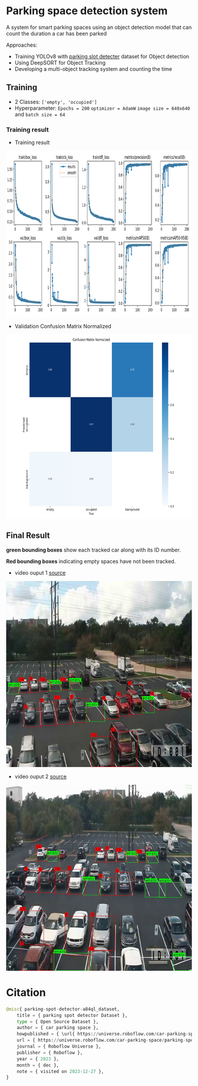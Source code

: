# Parking space detection system
A system for smart parking spaces using an object detection model that can count the duration a car has been parked

Approaches:
- Training YOLOv8 with [parking slot detecter](https://universe.roboflow.com/car-parking-space/parking-spot-detector-a84ql) dataset for Object detection
- Using DeepSORT for Object Tracking
- Developing a multi-object tracking system and counting the time

## Training
- 2 Classes: `['empty', 'occupied']`
- Hyperparameter: `Epochs = 200` `optimizer = AdamW` `image size = 640x640` and `batch size = 64`
### Training result
- Training result
<p align="center">
<img src="https://github.com/tommyA8/Parking-space-detection-system/blob/main/detection_model/train3/results.png?raw=true" width="800" height="450"/>
<p align="center">

- Validation Confusion Matrix Normalized
<p align="center">
<img src="https://github.com/tommyA8/Parking-space-detection-system/blob/main/detection_model/val3/confusion_matrix_normalized.png?raw=true" width="700" height="500"/>

## Final Result
**green bounding boxes** show each tracked car along with its ID number.

**Red bounding boxes** indicating empty spaces have not been tracked.

- video ouput 1 [source](https://github.com/tommyA8/Parking-space-detection-system/blob/main/outputs/OUTPUT_BLK-HDPTZ12%20Security%20Camera%20Parkng%20Lot%20Surveillance%20Video.mp4)

[![source_img1](https://github.com/tommyA8/Parking-space-detection-system/blob/main/images/Parking_space_detection_1.jpeg?raw=true)](https://github.com/tommyA8/Parking-space-detection-system/blob/main/outputs/OUTPUT_BLK-HDPTZ12%20Security%20Camera%20Parkng%20Lot%20Surveillance%20Video.mp4)

- video ouput 2 [source](https://github.com/tommyA8/Parking-space-detection-system/blob/main/outputs/OUTPUT_BLK-HDPTZ12%20Security%20Camera%20Parkng%20Lot%20Surveillance%20Video.mp4)

[![source_img2](https://github.com/tommyA8/Parking-space-detection-system/blob/main/images/testImg.jpeg?raw=true)](https://github.com/tommyA8/Parking-space-detection-system/blob/main/outputs/OUTPUT_BLK-HDPTZ12%20Security%20Camera%20Parkng%20Lot%20Surveillance%20Video.mp4)

# Citation
```python
@misc{ parking-spot-detector-a84ql_dataset,
    title = { parking spot detector Dataset },
    type = { Open Source Dataset },
    author = { car parking space },
    howpublished = { \url{ https://universe.roboflow.com/car-parking-space/parking-spot-detector-a84ql } },
    url = { https://universe.roboflow.com/car-parking-space/parking-spot-detector-a84ql },
    journal = { Roboflow Universe },
    publisher = { Roboflow },
    year = { 2023 },
    month = { dec },
    note = { visited on 2023-12-27 },
}
```
